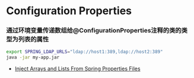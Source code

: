 # Configuration Properties

### 通过环境变量传递数组给@ConfigurationProperties注释的类的类型为列表的属性

```bash
export SPRING_LDAP_URLS="ldap://host1:389,ldap://host2:389"
java -jar my-app.jar
```

- [Inject Arrays and Lists From Spring Properties Files](https://www.baeldung.com/spring-inject-arrays-lists#reading-properties-programmatically)